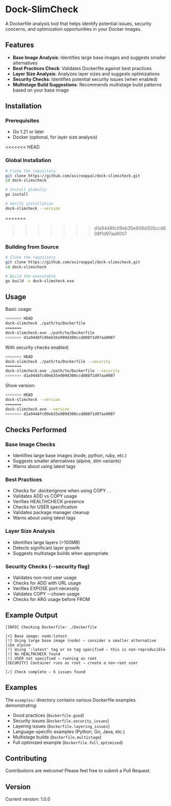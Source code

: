 # Dock-SlimCheck

A Dockerfile analysis tool that helps identify potential issues, security concerns, and optimization opportunities in your Docker images.

## Features

- **Base Image Analysis**: Identifies large base images and suggests smaller alternatives
- **Best Practices Check**: Validates Dockerfile against best practices
- **Layer Size Analysis**: Analyzes layer sizes and suggests optimizations
- **Security Checks**: Identifies potential security issues (when enabled)
- **Multistage Build Suggestions**: Recommends multistage build patterns based on your base image

## Installation

### Prerequisites
- Go 1.21 or later
- Docker (optional, for layer size analysis)

<<<<<<< HEAD
### Global Installation
```bash
# Clone the repository
git clone https://github.com/avirooppal/dock-slimscheck.git
cd dock-slimscheck

# Install globally
go install

# Verify installation
dock-slimcheck --version
```

=======
>>>>>>> d1a9448fc09eb35e909d300ccd808f1d97aa9007
### Building from Source
```bash
# Clone the repository
git clone https://github.com/avirooppal/dock-slimscheck.git
cd dock-slimscheck

# Build the executable
go build -o dock-slimcheck.exe
```

## Usage

Basic usage:
```bash
<<<<<<< HEAD
dock-slimcheck ./path/to/Dockerfile
=======
dock-slimcheck.exe ./path/to/Dockerfile
>>>>>>> d1a9448fc09eb35e909d300ccd808f1d97aa9007
```

With security checks enabled:
```bash
<<<<<<< HEAD
dock-slimcheck ./path/to/Dockerfile --security
=======
dock-slimcheck.exe ./path/to/Dockerfile --security
>>>>>>> d1a9448fc09eb35e909d300ccd808f1d97aa9007
```

Show version:
```bash
<<<<<<< HEAD
dock-slimcheck --version
=======
dock-slimcheck.exe --version
>>>>>>> d1a9448fc09eb35e909d300ccd808f1d97aa9007
```

## Checks Performed

### Base Image Checks
- Identifies large base images (node, python, ruby, etc.)
- Suggests smaller alternatives (alpine, slim variants)
- Warns about using latest tags

### Best Practices
- Checks for .dockerignore when using COPY . .
- Validates ADD vs COPY usage
- Verifies HEALTHCHECK presence
- Checks for USER specification
- Validates package manager cleanup
- Warns about using latest tags

### Layer Size Analysis
- Identifies large layers (>100MB)
- Detects significant layer growth
- Suggests multistage builds when appropriate

### Security Checks (--security flag)
- Validates non-root user usage
- Checks for ADD with URL usage
- Verifies EXPOSE port necessity
- Validates COPY --chown usage
- Checks for ARG usage before FROM

## Example Output

```
[INFO] Checking Dockerfile: ./Dockerfile

[+] Base image: node:latest
[!] Using large base image (node) — consider a smaller alternative like alpine
[!] Using ':latest' tag or no tag specified — this is non-reproducible
[!] No HEALTHCHECK found
[!] USER not specified — running as root
[SECURITY] Container runs as root — create a non-root user

[✓] Check complete — 5 issues found
```

## Examples

The `examples/` directory contains various Dockerfile examples demonstrating:
- Good practices (`Dockerfile.good`)
- Security issues (`Dockerfile.security_issues`)
- Layering issues (`Dockerfile.layering_issues`)
- Language-specific examples (Python, Go, Java, etc.)
- Multistage builds (`Dockerfile.multistage`)
- Full optimized example (`Dockerfile.full_optimized`)

## Contributing

Contributions are welcome! Please feel free to submit a Pull Request.

## Version

Current version: 1.0.0
